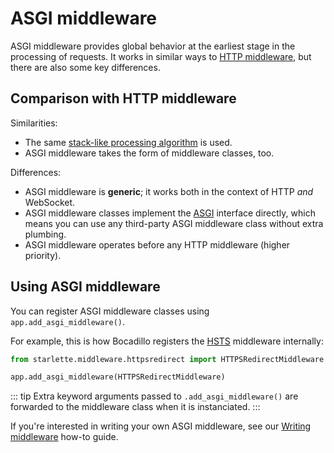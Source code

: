 # ASGI middleware

ASGI middleware provides global behavior at the earliest stage in the processing of requests. It works in similar ways to [HTTP middleware], but there are also some key differences.

## Comparison with HTTP middleware

Similarities:

- The same [stack-like processing algorithm](../http/middleware.md#how-http-middleware-is-applied) is used.
- ASGI middleware takes the form of middleware classes, too.

Differences:

- ASGI middleware is **generic**; it works both in the context of HTTP _and_ WebSocket.
- ASGI middleware classes implement the [ASGI] interface directly, which means you can use any third-party ASGI middleware class without extra plumbing.
- ASGI middleware operates before any HTTP middleware (higher priority).

## Using ASGI middleware

You can register ASGI middleware classes using `app.add_asgi_middleware()`.

For example, this is how Bocadillo registers the [HSTS] middleware internally:

```python
from starlette.middleware.httpsredirect import HTTPSRedirectMiddleware

app.add_asgi_middleware(HTTPSRedirectMiddleware)
```

::: tip
Extra keyword arguments passed to `.add_asgi_middleware()` are forwarded to the middleware class when it is instanciated.
:::

If you're interested in writing your own ASGI middleware, see our [Writing middleware] how-to guide.

[writing middleware]: /how-to/middleware.md
[http middleware]: /guides/http/middleware.md
[hsts]: /guides/app.md#hsts
[asgi]: https://asgi.readthedocs.io
